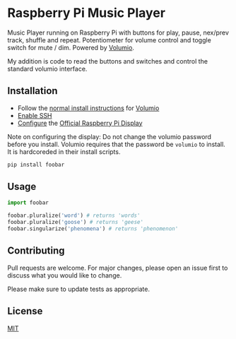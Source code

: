 # Raspberry Pi Music Player

Music Player running on Raspberry Pi with buttons for play, pause, nex/prev track, shuffle and repeat.
Potentiometer for volume control and toggle switch for mute / dim. Powered by [Volumio](volumio.org). 

My addition is code to read the buttons and switches and control the standard volumio interface.

## Installation

- Follow the [normal install instructions](https://volumio.github.io/docs/User_Manual/Quick_Start_Guide) for [Volumio](volumio.org)
- [Enable SSH](https://volumio.github.io/docs/User_Manual/SSH.html)
- [Configure](https://volumio.org/raspberry-pi-display-and-volumio-touchscreen-music-player/) the [Official Raspberry Pi Display](https://www.element14.com/community/docs/DOC-78156/l/raspberry-pi-7-touchscreen-display)

Note on configuring the display: Do not change the volumio password before you install. Volumio requires that the password be ```volumio``` to install. It is hardcoreded in their install scripts.

```bash
pip install foobar
```

## Usage

```python
import foobar

foobar.pluralize('word') # returns 'words'
foobar.pluralize('goose') # returns 'geese'
foobar.singularize('phenomena') # returns 'phenomenon'
```

## Contributing
Pull requests are welcome. For major changes, please open an issue first to discuss what you would like to change.

Please make sure to update tests as appropriate.

## License
[MIT](https://choosealicense.com/licenses/mit/)
